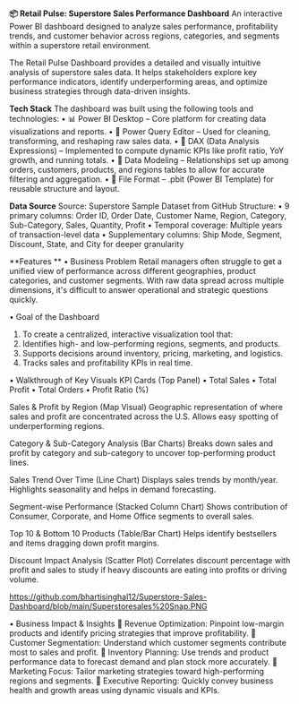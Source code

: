**📦 Retail Pulse: Superstore Sales Performance Dashboard**
An interactive Power BI dashboard designed to analyze sales performance, profitability trends, and customer behavior across regions, categories, and segments within a superstore retail environment.

The Retail Pulse Dashboard provides a detailed and visually intuitive analysis of superstore sales data. It helps stakeholders explore key performance indicators, identify underperforming areas, and optimize business strategies through data-driven insights.

**Tech Stack**
The dashboard was built using the following tools and technologies:
• 📊 Power BI Desktop – Core platform for creating data visualizations and reports.
• 📂 Power Query Editor – Used for cleaning, transforming, and reshaping raw sales data.
• 🧠 DAX (Data Analysis Expressions) – Implemented to compute dynamic KPIs like profit ratio, YoY growth, and running totals.
• 📝 Data Modeling – Relationships set up among orders, customers, products, and regions tables to allow for accurate filtering and aggregation.
• 📁 File Format – .pbit (Power BI Template) for reusable structure and layout.

**Data Source**
Source: Superstore Sample Dataset from GitHub
Structure:
• 9 primary columns: Order ID, Order Date, Customer Name, Region, Category, Sub-Category, Sales, Quantity, Profit
• Temporal coverage: Multiple years of transaction-level data
• Supplementary columns: Ship Mode, Segment, Discount, State, and City for deeper granularity

**Features **
• Business Problem
Retail managers often struggle to get a unified view of performance across different geographies, product categories, and customer segments. With raw data spread across multiple dimensions, it's difficult to answer operational and strategic questions quickly.

• Goal of the Dashboard
1. To create a centralized, interactive visualization tool that:
2. Identifies high- and low-performing regions, segments, and products.
3. Supports decisions around inventory, pricing, marketing, and logistics.
4. Tracks sales and profitability KPIs in real time.

• Walkthrough of Key Visuals
KPI Cards (Top Panel)
• Total Sales
• Total Profit
• Total Orders
• Profit Ratio (%)

Sales & Profit by Region (Map Visual)
Geographic representation of where sales and profit are concentrated across the U.S. Allows easy spotting of underperforming regions.

Category & Sub-Category Analysis (Bar Charts)
Breaks down sales and profit by category and sub-category to uncover top-performing product lines.

Sales Trend Over Time (Line Chart)
Displays sales trends by month/year. Highlights seasonality and helps in demand forecasting.

Segment-wise Performance (Stacked Column Chart)
Shows contribution of Consumer, Corporate, and Home Office segments to overall sales.

Top 10 & Bottom 10 Products (Table/Bar Chart)
Helps identify bestsellers and items dragging down profit margins.

Discount Impact Analysis (Scatter Plot)
Correlates discount percentage with profit and sales to study if heavy discounts are eating into profits or driving volume.

https://github.com/bhartisinghal12/Superstore-Sales-Dashboard/blob/main/Superstoresales%20Snap.PNG

• Business Impact & Insights
📌 Revenue Optimization: Pinpoint low-margin products and identify pricing strategies that improve profitability.
📌 Customer Segmentation: Understand which customer segments contribute most to sales and profit.
📌 Inventory Planning: Use trends and product performance data to forecast demand and plan stock more accurately.
📌 Marketing Focus: Tailor marketing strategies toward high-performing regions and segments.
📌 Executive Reporting: Quickly convey business health and growth areas using dynamic visuals and KPIs.
